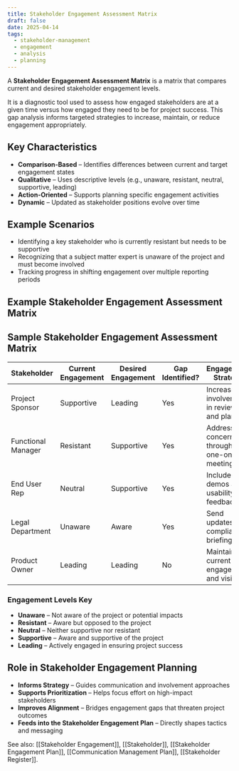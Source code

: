 ```yaml
---
title: Stakeholder Engagement Assessment Matrix
draft: false
date: 2025-04-14
tags:
  - stakeholder-management
  - engagement
  - analysis
  - planning
---
```


A **Stakeholder Engagement Assessment Matrix** is a matrix that compares current and desired stakeholder engagement levels.

It is a diagnostic tool used to assess how engaged stakeholders are at a given time versus how engaged they need to be for project success. This gap analysis informs targeted strategies to increase, maintain, or reduce engagement appropriately.

## Key Characteristics

- **Comparison-Based** – Identifies differences between current and target engagement states  
- **Qualitative** – Uses descriptive levels (e.g., unaware, resistant, neutral, supportive, leading)  
- **Action-Oriented** – Supports planning specific engagement activities  
- **Dynamic** – Updated as stakeholder positions evolve over time  

## Example Scenarios

- Identifying a key stakeholder who is currently resistant but needs to be supportive  
- Recognizing that a subject matter expert is unaware of the project and must become involved  
- Tracking progress in shifting engagement over multiple reporting periods  

## Example Stakeholder Engagement Assessment Matrix

## Sample Stakeholder Engagement Assessment Matrix

| Stakeholder         | Current Engagement | Desired Engagement | Gap Identified? | Engagement Strategy                         |
|---------------------|--------------------|---------------------|------------------|----------------------------------------------|
| Project Sponsor     | Supportive         | Leading             | Yes              | Increase involvement in reviews and planning |
| Functional Manager  | Resistant          | Supportive          | Yes              | Address concerns through one-on-one meetings |
| End User Rep        | Neutral            | Supportive          | Yes              | Include in demos and usability feedback      |
| Legal Department    | Unaware            | Aware               | Yes              | Send updates and compliance briefings        |
| Product Owner       | Leading            | Leading             | No               | Maintain current engagement and visibility   |

### Engagement Levels Key

- **Unaware** – Not aware of the project or potential impacts  
- **Resistant** – Aware but opposed to the project  
- **Neutral** – Neither supportive nor resistant  
- **Supportive** – Aware and supportive of the project  
- **Leading** – Actively engaged in ensuring project success

## Role in Stakeholder Engagement Planning

- **Informs Strategy** – Guides communication and involvement approaches  
- **Supports Prioritization** – Helps focus effort on high-impact stakeholders  
- **Improves Alignment** – Bridges engagement gaps that threaten project outcomes  
- **Feeds into the Stakeholder Engagement Plan** – Directly shapes tactics and messaging  

See also: [[Stakeholder Engagement]], [[Stakeholder]], [[Stakeholder Engagement Plan]], [[Communication Management Plan]], [[Stakeholder Register]].
